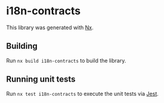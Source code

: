 # i18n-contracts

This library was generated with [Nx](https://nx.dev).

## Building

Run `nx build i18n-contracts` to build the library.

## Running unit tests

Run `nx test i18n-contracts` to execute the unit tests via [Jest](https://jestjs.io).
